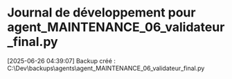 # Journal de développement pour agent_MAINTENANCE_06_validateur_final.py

[2025-06-26 04:39:07] Backup créé : C:\Dev\backups\agents\agent_MAINTENANCE_06_validateur_final.py
